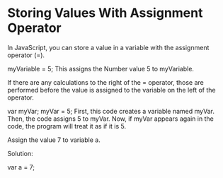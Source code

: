 # Storing Values With Assignment Operator


In JavaScript, you can store a value in a variable with the assignment operator (=).

myVariable = 5;
This assigns the Number value 5 to myVariable.

If there are any calculations to the right of the = operator, those are performed before the value is assigned to the variable on the left of the operator.

var myVar;
myVar = 5;
First, this code creates a variable named myVar. Then, the code assigns 5 to myVar. Now, if myVar appears again in the code, the program will treat it as if it is 5.

Assign the value 7 to variable a.

Solution:

var a = 7; 